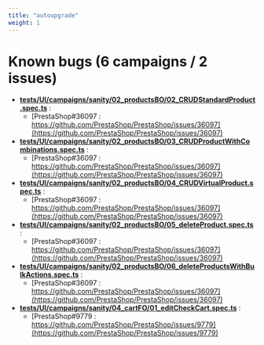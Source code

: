 ```yaml
---
title: "autoupgrade"
weight: 1
---
```


# Known bugs (6 campaigns / 2 issues)
* **[tests/UI/campaigns/sanity/02_productsBO/02_CRUDStandardProduct.spec.ts](https://github.com/PrestaShop/autoupgrade/tree/dev/tests/UI/campaigns/sanity/02_productsBO/02_CRUDStandardProduct.spec.ts)** :
  * [PrestaShop#36097 : https://github.com/PrestaShop/PrestaShop/issues/36097](https://github.com/PrestaShop/PrestaShop/issues/36097)
* **[tests/UI/campaigns/sanity/02_productsBO/03_CRUDProductWithCombinations.spec.ts](https://github.com/PrestaShop/autoupgrade/tree/dev/tests/UI/campaigns/sanity/02_productsBO/03_CRUDProductWithCombinations.spec.ts)** :
  * [PrestaShop#36097 : https://github.com/PrestaShop/PrestaShop/issues/36097](https://github.com/PrestaShop/PrestaShop/issues/36097)
* **[tests/UI/campaigns/sanity/02_productsBO/04_CRUDVirtualProduct.spec.ts](https://github.com/PrestaShop/autoupgrade/tree/dev/tests/UI/campaigns/sanity/02_productsBO/04_CRUDVirtualProduct.spec.ts)** :
  * [PrestaShop#36097 : https://github.com/PrestaShop/PrestaShop/issues/36097](https://github.com/PrestaShop/PrestaShop/issues/36097)
* **[tests/UI/campaigns/sanity/02_productsBO/05_deleteProduct.spec.ts](https://github.com/PrestaShop/autoupgrade/tree/dev/tests/UI/campaigns/sanity/02_productsBO/05_deleteProduct.spec.ts)** :
  * [PrestaShop#36097 : https://github.com/PrestaShop/PrestaShop/issues/36097](https://github.com/PrestaShop/PrestaShop/issues/36097)
* **[tests/UI/campaigns/sanity/02_productsBO/06_deleteProductsWithBulkActions.spec.ts](https://github.com/PrestaShop/autoupgrade/tree/dev/tests/UI/campaigns/sanity/02_productsBO/06_deleteProductsWithBulkActions.spec.ts)** :
  * [PrestaShop#36097 : https://github.com/PrestaShop/PrestaShop/issues/36097](https://github.com/PrestaShop/PrestaShop/issues/36097)
* **[tests/UI/campaigns/sanity/04_cartFO/01_editCheckCart.spec.ts](https://github.com/PrestaShop/autoupgrade/tree/dev/tests/UI/campaigns/sanity/04_cartFO/01_editCheckCart.spec.ts)** :
  * [PrestaShop#9779 : https://github.com/PrestaShop/PrestaShop/issues/9779](https://github.com/PrestaShop/PrestaShop/issues/9779)
